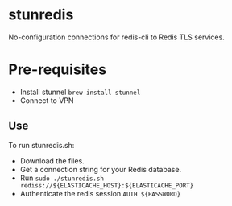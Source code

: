 # stunredis

No-configuration connections for redis-cli to Redis TLS services.

# Pre-requisites

* Install stunnel `brew install stunnel`
* Connect to VPN

## Use

To run stunredis.sh:

* Download the files.
* Get a connection string for your Redis database.
* Run `sudo ./stunredis.sh rediss://${ELASTICACHE_HOST}:${ELASTICACHE_PORT}`
* Authenticate the redis session `AUTH ${PASSWORD}`
